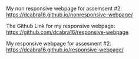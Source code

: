 My non responsive webpage for assemsent #2:
https://dcabra16.github.io/nonresponsive-webpage/


The Github Link for my responsive webpage:
https://github.com/dcabra16/responsive-webpage

My responsive webpage for assesment #2:
https://dcabra16.github.io/responsive-webpage/

